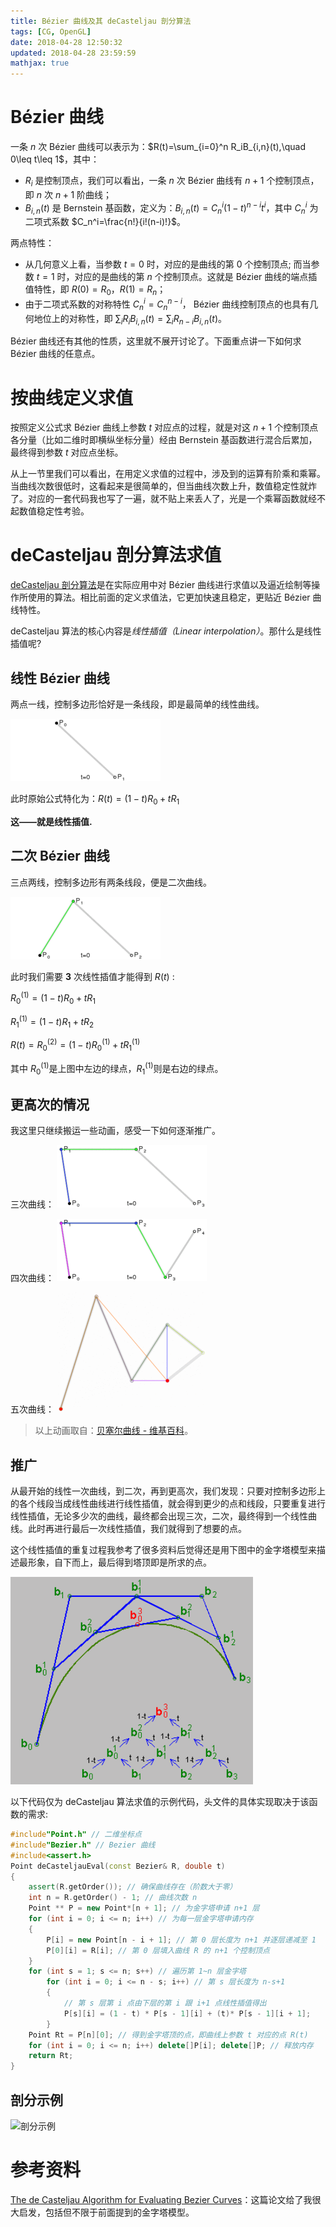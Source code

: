 ```yaml
---
title: Bézier 曲线及其 deCasteljau 剖分算法
tags: [CG, OpenGL]
date: 2018-04-28 12:50:32
updated: 2018-04-28 23:59:59
mathjax: true
---
```


# Bézier 曲线

一条 $n$ 次 Bézier 曲线可以表示为：$R(t)=\sum_{i=0}^n R_iB_{i,n}(t),\quad 0\leq t\leq 1$，其中：

- $R_i$ 是控制顶点，我们可以看出，一条 $n$ 次 Bézier 曲线有 $n+1$ 个控制顶点，即 $n$ 次 $n+1$ 阶曲线；
- $B_{i,n}(t)$ 是 Bernstein 基函数，定义为：$B_{i,n}(t)=C_n^i(1-t)^{n-i}t^i$，其中 $C_n^i$ 为二项式系数 $C_n^i=\frac{n!}{i!(n-i)!}$。

两点特性：

- 从几何意义上看，当参数 $t=0$ 时，对应的是曲线的第 $0$ 个控制顶点; 而当参数 $t=1$ 时，对应的是曲线的第 $n$ 个控制顶点。这就是 Bézier 曲线的端点插值特性，即 $R(0)=R_0$，$R(1)=R_n$；
- 由于二项式系数的对称特性 $C_n^i=C_n^{n-i}$， Bézier 曲线控制顶点的也具有几何地位上的对称性，即 $\sum_iR_iB_{i,n}(t)=\sum_iR_{n-i}B_{i,n}(t)$。

Bézier 曲线还有其他的性质，这里就不展开讨论了。下面重点讲一下如何求 Bézier 曲线的任意点。

<!-- more -->

# 按曲线定义求值

按照定义公式求 Bézier 曲线上参数 $t$ 对应点的过程，就是对这 $n+1$ 个控制顶点各分量（比如二维时即横纵坐标分量）经由 Bernstein 基函数进行混合后累加，最终得到参数 $t$ 对应点坐标。

从上一节里我们可以看出，在用定义求值的过程中，涉及到的运算有阶乘和乘幂。当曲线次数很低时，这看起来是很简单的，但当曲线次数上升，数值稳定性就炸了。对应的一套代码我也写了一遍，就不贴上来丢人了，光是一个乘幂函数就经不起数值稳定性考验。

# deCasteljau 剖分算法求值

[deCasteljau 剖分算法](https://zh.wikipedia.org/wiki/德卡斯特里奥算法)是在实际应用中对 Bézier 曲线进行求值以及逼近绘制等操作所使用的算法。相比前面的定义求值法，它更加快速且稳定，更贴近 Bézier 曲线特性。

deCasteljau 算法的核心内容是*线性插值（Linear interpolation）*。那什么是线性插值呢?

## 线性 Bézier 曲线

两点一线，控制多边形恰好是一条线段，即是最简单的线性曲线。

![线性曲线](Bézier-曲线及其-deCasteljau-剖分算法/线性曲线.gif)

此时原始公式特化为：$R(t)=(1-t)R_0+tR_1$

**这——就是线性插值.**

## 二次 Bézier 曲线

三点两线，控制多边形有两条线段，便是二次曲线。

![二次曲线](Bézier-曲线及其-deCasteljau-剖分算法/二次曲线.gif)

此时我们需要 **3** 次线性插值才能得到 $R(t)$ :

$R_0^{(1)}=(1-t)R_0+tR_1$

$R_1^{(1)}=(1-t)R_1+tR_2$

$R(t)=R_0^{(2)}=(1-t)R_0^{(1)}+tR_1^{(1)}$

其中 $R_0^{(1)}​$ 是上图中左边的绿点，$R_1^{(1)}​$ 则是右边的绿点。

## 更高次的情况

我这里只继续搬运一些动画，感受一下如何逐渐推广。

三次曲线：
![三次曲线](Bézier-曲线及其-deCasteljau-剖分算法/三次曲线.gif)

四次曲线：
![四次曲线](Bézier-曲线及其-deCasteljau-剖分算法/四次曲线.gif)

五次曲线：
![五次曲线](Bézier-曲线及其-deCasteljau-剖分算法/五次曲线.gif)

> 以上动画取自：[贝塞尔曲线 - 维基百科](https://zh.wikipedia.org/wiki/貝茲曲線#建構貝茲曲線)。

## 推广

从最开始的线性一次曲线，到二次，再到更高次，我们发现：只要对控制多边形上的各个线段当成线性曲线进行线性插值，就会得到更少的点和线段，只要重复进行线性插值，无论多少次的曲线，最终都会出现三次，二次，最终得到一个线性曲线。此时再进行最后一次线性插值，我们就得到了想要的点。

这个线性插值的重复过程我参考了很多资料后觉得还是用下图中的金字塔模型来描述最形象，自下而上，最后得到塔顶即是所求的点。

![deCasteljau 金字塔模型](Bézier-曲线及其-deCasteljau-剖分算法/deCasteljau-金字塔模型.png)

以下代码仅为 deCasteljau 算法求值的示例代码，头文件的具体实现取决于该函数的需求:

```cpp
#include"Point.h" // 二维坐标点
#include"Bezier.h" // Bezier 曲线
#include<assert.h>
Point deCasteljauEval(const Bezier& R, double t)
{
	assert(R.getOrder()); // 确保曲线存在（阶数大于零）
	int n = R.getOrder() - 1; // 曲线次数 n
	Point ** P = new Point*[n + 1]; // 为金字塔申请 n+1 层
	for (int i = 0; i <= n; i++) // 为每一层金字塔申请内存
	{
		P[i] = new Point[n - i + 1]; // 第 0 层长度为 n+1 并逐层递减至 1
		P[0][i] = R[i]; // 第 0 层填入曲线 R 的 n+1 个控制顶点
	}
	for (int s = 1; s <= n; s++) // 遍历第 1~n 层金字塔
		for (int i = 0; i <= n - s; i++) // 第 s 层长度为 n-s+1
		{
			// 第 s 层第 i 点由下层的第 i 跟 i+1 点线性插值得出
			P[s][i] = (1 - t) * P[s - 1][i] + (t)* P[s - 1][i + 1];
		}
	Point Rt = P[n][0]; // 得到金字塔顶的点，即曲线上参数 t 对应的点 R(t)
	for (int i = 0; i <= n; i++) delete[]P[i]; delete[]P; // 释放内存
	return Rt;
}
```

## 剖分示例

![剖分示例](Bézier-曲线及其-deCasteljau-剖分算法/deCasteljau-剖分示例.gif)

# 参考资料

[The de Casteljau Algorithm for Evaluating Bezier Curves](./Bézier-曲线及其-deCasteljau-剖分算法/decasteljau_john.pdf)：这篇论文给了我很大启发，包括但不限于前面提到的金字塔模型。
